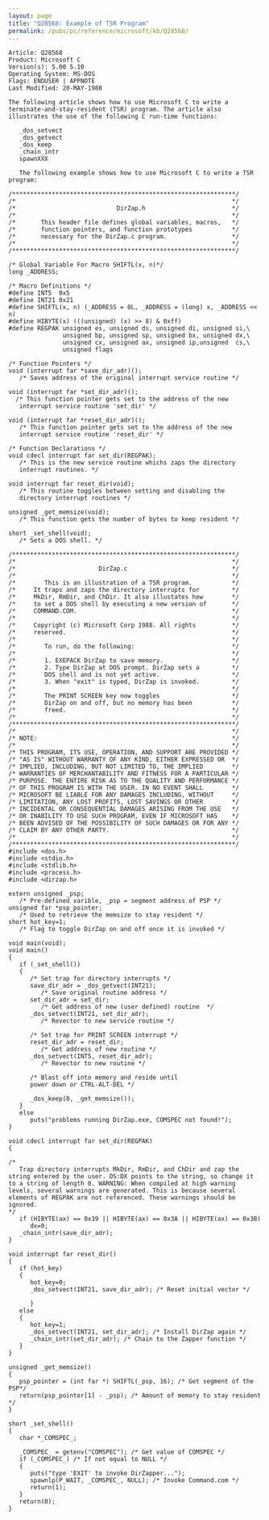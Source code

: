 ```yaml
---
layout: page
title: "Q28568: Example of TSR Program"
permalink: /pubs/pc/reference/microsoft/kb/Q28568/
---
```


	Article: Q28568
	Product: Microsoft C
	Version(s): 5.00 5.10
	Operating System: MS-DOS
	Flags: ENDUSER | APPNOTE
	Last Modified: 20-MAY-1988
	
	The following article shows how to use Microsoft C to write a
	terminate-and-stay-resident (TSR) program. The article also
	illustrates the use of the following C run-time functions:
	
	   _dos_setvect
	   _dos_getvect
	   _dos_keep
	   _chain_intr
	   spawnXXX
	
	   The following example shows how to use Microsoft C to write a TSR
	program:
	
	/**************************************************************/
	/*                                                            */
	/*                            DirZap.h                        */
	/*                                                            */
	/*       This header file defines global variables, macros,   */
	/*       function pointers, and function prototypes           */
	/*       necessary for the DirZap.c program.                  */
	/*                                                            */
	/**************************************************************/
	
	/* Global Variable For Macro SHIFTL(x, n)*/
	long _ADDRESS;
	
	/* Macro Definitions */
	#define INT5  0x5
	#define INT21 0x21
	#define SHIFTL(x, n) (_ADDRESS = 0L, _ADDRESS = (long) x, _ADDRESS << n)
	#define HIBYTE(x) (((unsigned) (x) >> 8) & 0xff)
	#define REGPAK unsigned es, unsigned ds, unsigned di, unsigned si,\
	               unsigned bp, unsigned sp, unsigned bx, unsigned dx,\
	               unsigned cx, unsigned ax, unsigned ip,unsigned  cs,\
	               unsigned flags
	
	/* Function Pointers */
	void (interrupt far *save_dir_adr)();
	   /* Saves address of the original interrupt service routine */
	
	void (interrupt far *set_dir_adr)();
	  /* This function pointer gets set to the address of the new
	   interrupt service routine 'set_dir' */
	
	void (interrupt far *reset_dir_adr)();
	   /* This function pointer gets set to the address of the new
	   interrupt service routine 'reset_dir' */
	
	/* Function Declarations */
	void cdecl interrupt far set_dir(REGPAK);
	   /* This is the new service routine whichs zaps the directory
	   interrupt routines. */
	
	void interrupt far reset_dir(void);
	   /* This routine toggles between setting and disabling the
	   directory interrupt routines */
	
	unsigned _get_memsize(void);
	   /* This function gets the number of bytes to keep resident */
	
	short _set_shell(void);
	   /* Sets a DOS shell. */
	
	/**************************************************************/
	/*                                                            */
	/*                       DirZap.c                             */
	/*                                                            */
	/*        This is an illustration of a TSR program.           */
	/*     It traps and zaps the directory interrupts for         */
	/*     MkDir, RmDir, and ChDir. It also illustates how        */
	/*     to set a DOS shell by executing a new version of       */
	/*     COMMAND.COM.                                           */
	/*                                                            */
	/*     Copyright (c) Microsoft Corp 1988. All rights          */
	/*     reserved.                                              */
	/*                                                            */
	/*        To run, do the following:                           */
	/*                                                            */
	/*        1. EXEPACK DirZap to save memory.                   */
	/*        2. Type DirZap at DOS prompt. DirZap sets a         */
	/*        DOS shell and is not yet active.                    */
	/*        3. When "exit" is typed, DirZap is invoked.         */
	/*                                                            */
	/*        The PRINT SCREEN key now toggles                    */
	/*        DirZap on and off, but no memory has been           */
	/*        freed.                                              */
	/*                                                            */
	/**************************************************************/
	/*                                                            */
	/* NOTE:                                                      */
	/*                                                            */
	/* THIS PROGRAM, ITS USE, OPERATION, AND SUPPORT ARE PROVIDED */
	/* "AS IS" WITHOUT WARRANTY OF ANY KIND, EITHER EXPRESSED OR  */
	/* IMPLIED, INCLUDING, BUT NOT LIMITED TO, THE IMPLIED        */
	/* WARRANTIES OF MERCHANTABILITY AND FITNESS FOR A PARTICULAR */
	/* PURPOSE. THE ENTIRE RISK AS TO THE QUALITY AND PERFORMANCE */
	/* OF THIS PROGRAM IS WITH THE USER. IN NO EVENT SHALL        */
	/* MICROSOFT BE LIABLE FOR ANY DAMAGES INCLUDING, WITHOUT     */
	/* LIMITATION, ANY LOST PROFITS, LOST SAVINGS OR OTHER        */
	/* INCIDENTAL OR CONSEQUENTIAL DAMAGES ARISING FROM THE USE   */
	/* OR INABILITY TO USE SUCH PROGRAM, EVEN IF MICROSOFT HAS    */
	/* BEEN ADVISED OF THE POSSIBILITY OF SUCH DAMAGES OR FOR ANY */
	/* CLAIM BY ANY OTHER PARTY.                                  */
	/*                                                            */
	/**************************************************************/
	#include <dos.h>
	#include <stdio.h>
	#include <stdlib.h>
	#include <process.h>
	#include <dirzap.h>
	
	extern unsigned _psp;
	   /* Pre-defined varible, _psp = segment address of PSP */
	unsigned far *psp_pointer;
	   /* Used to retrieve the memsize to stay resident */
	short hot_key=1;
	   /* Flag to toggle DirZap on and off once it is invoked */
	
	void main(void);
	void main()
	{
	   if (_set_shell())
	   {
	      /* Set trap for directory interrupts */
	      save_dir_adr = _dos_getvect(INT21);
	         /* Save original routine address */
	      set_dir_adr = set_dir;
	         /* Get address of new (user defined) routine  */
	      _dos_setvect(INT21, set_dir_adr);
	         /* Revector to new service routine */
	
	      /* Set trap for PRINT SCREEN interrupt */
	      reset_dir_adr = reset_dir;
	         /* Get address of new routine */
	      _dos_setvect(INT5, reset_dir_adr);
	         /* Revector to new routine */
	
	      /* Blast off into memory and reside until
	      power down or CTRL-ALT-DEL */
	
	      _dos_keep(0, _get_memsize());
	   }
	   else
	      puts("problems running DirZap.exe, COMSPEC not found!");
	}
	
	void cdecl interrupt far set_dir(REGPAK)
	{
	
	/*
	   Trap directory interrupts MkDir, RmDir, and ChDir and zap the
	string entered by the user. DS:DX points to the string, so change it
	to a string of length 0. WARNING: When compiled at high warning
	levels, several warnings are generated. This is because several
	elements of REGPAK are not referenced. These warnings should be
	ignored.
	*/
	   if (HIBYTE(ax) == 0x39 || HIBYTE(ax) == 0x3A || HIBYTE(ax) == 0x3B)
	      dx=0;
	   _chain_intr(save_dir_adr);
	}
	
	void interrupt far reset_dir()
	{
	   if (hot_key)
	   {
	      hot_key=0;
	      _dos_setvect(INT21, save_dir_adr); /* Reset initial vector */
	
	      }
	   else
	   {
	      hot_key=1;
	      _dos_setvect(INT21, set_dir_adr); /* Install DirZap again */
	      _chain_intr(set_dir_adr); /* Chain to the Zapper function */
	   }
	}
	
	unsigned _get_memsize()
	{
	   psp_pointer = (int far *) SHIFTL(_psp, 16); /* Get segment of the PSP*/
	   return(psp_pointer[1] - _psp); /* Amount of memory to stay resident */
	}
	
	short _set_shell()
	{
	   char *_COMSPEC_;
	
	   _COMSPEC_ = getenv("COMSPEC"); /* Get value of COMSPEC */
	   if (_COMSPEC_) /* If not equal to NULL */
	   {
	      puts("type 'EXIT' to invoke DirZapper...");
	      spawnlp(P_WAIT, _COMSPEC_, NULL); /* Invoke Command.com */
	      return(1);
	   }
	   return(0);
	}
